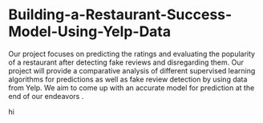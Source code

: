 # Building-a-Restaurant-Success-Model-Using-Yelp-Data
Our project focuses on predicting the ratings and evaluating the popularity of a restaurant after detecting fake reviews and disregarding them. Our project will provide a comparative analysis of different supervised learning algorithms for predictions as well as fake review detection by using data from Yelp. We aim to come up with an accurate model for prediction at the end of our endeavors . 


hi
